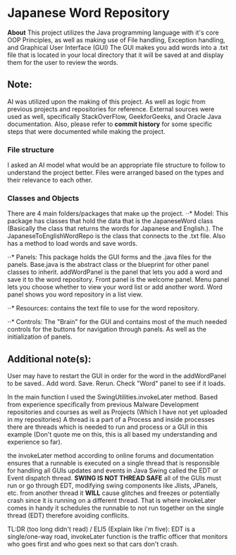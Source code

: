 # Japanese Word Repository
**About** This project utilizes the Java programming language with it's core OOP Principles, as well as making use of File handling, Exception handling, and Graphical User Interface (GUI)
The GUI makes you add words into a .txt file that is located in your local directory that it will be saved at and display them for the user to review the words.

## Note:
AI was utilized upon the making of this project. As well as logic from previous projects and repositories for reference. External sources were used as well, specifically StackOverFlow, GeekforGeeks, and Oracle Java documentation.
Also, please refer to **commit history** for some specific steps that were documented while making the project.

### File structure
I asked an AI model what would be an appropriate file structure to follow to understand the project better. Files were arranged based on the types and their relevance to each other.

### Classes and Objects
There are 4 main folders/packages that make up the project.
⋅⋅* Model: This package has classes that hold the data that is the JapaneseWord class (Basically the class that returns the words for Japanese and English.). The JapaneseToEnglishWordRepo is the class that connects to the .txt file. Also has a method to load words and save words.

⋅⋅* Panels: This package holds the GUI forms and the .java files for the panels.
Base.java is the abstract class or the blueprint for other panel classes to inherit. addWordPanel is the panel that lets you add a word and save it to the word repository. Front panel is the welcome panel. Menu panel lets you choose whether to view your word list or add another word. Word panel shows you word repository in a list view. 

⋅⋅* Resources: contains the text file to use for the word repository.

⋅⋅* Controls: The "Brain" for the GUI and contains most of the much needed controls for the buttons for navigation through panels. As well as the initialization of panels.

## Additional note(s):
User may have to restart the GUI in order for the word in the addWordPanel to be saved.. Add word. Save. Rerun. Check "Word" panel to see if it loads.

In the main function I used the SwingUtilities.invokeLater method. Based from experience specifically from previous Malware Development repositories and courses as well as Projects (Which I have not yet uploaded in my repositories) A thread is a part of a Process and inside processes there are threads which is needed to run and process or a GUI in this example (Don't quote me on this, this is all based my understanding and experience so far). 

the invokeLater method according to online forums and documentation ensures that a runnable is executed on a single thread that is responsible for handling all GUIs updates and events in Java Swing called the EDT or Event dispatch thread. **SWING IS NOT THREAD SAFE** all of the GUIs must run or go through EDT, modifying swing components like Jlists, JPanels, etc. from another thread it **WILL** cause glitches and freezes or potentially crash since it is running on a different thread. That is where invokeLater comes in handy it schedules the runnable to not run together on the single thread (EDT) therefore avoiding conflicits.

TL:DR (too long didn't read) / ELI5 (Explain like i'm five):
  EDT is a single/one-way road, invokeLater function is the traffic officer that monitors who goes first and who goes next so that cars don't crash.
